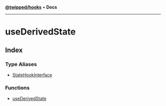 [**@twipped/hooks**](../README.md) • **Docs**

***

# useDerivedState

## Index

### Type Aliases

- [StateHookInterface](type-aliases/StateHookInterface.md)

### Functions

- [useDerivedState](functions/useDerivedState.md)
